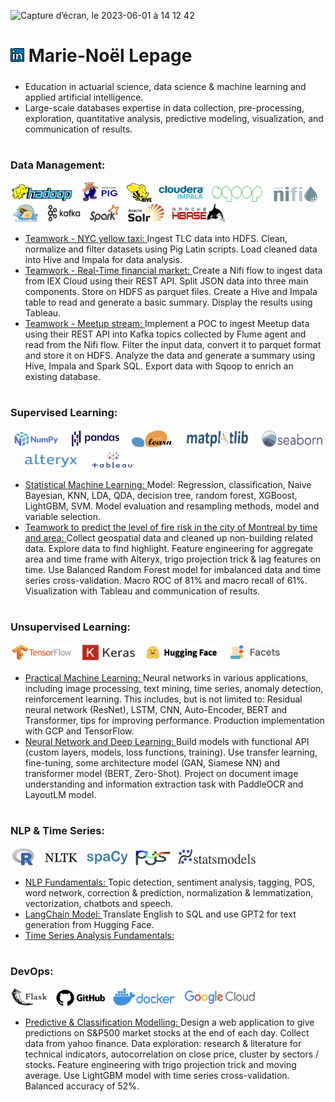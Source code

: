 <p align=”center”> 
<img width="774" alt="Capture d’écran, le 2023-06-01 à 14 12 42" src="https://github.com/MNLepage08/MNLepage08/assets/113123425/f9763d84-c05f-4a92-9769-99e4cf8c5ea2">
</p>


# [<img src="https://github.com/MNLepage08/MNLepage08/blob/main/Images/linkedin.png" width="22">](https://www.linkedin.com/in/marienoellepage/)    Marie-Noël Lepage


##### 
  - Education in actuarial science, data science & machine learning and applied artificial intelligence.
  - Large-scale databases expertise in data collection, pre-processing, exploration, quantitative analysis, predictive modeling, visualization, and communication of results.  


#
### Data Management:
  <img src="https://github.com/MNLepage08/MNLepage08/blob/main/Images/Hadoop.png" title="Hadoop" alt="Java" width="100" height="30"/>&nbsp;
  <img src="https://github.com/MNLepage08/MNLepage08/blob/main/Images/Pig.png" title="Pig" alt="Java" width="70" height="33"/>&nbsp;
  <img src="https://github.com/MNLepage08/MNLepage08/blob/main/Images/Hive.png" title="Hive" alt="Java" width="40" height="30"/>&nbsp;
  <img src="https://github.com/MNLepage08/MNLepage08/blob/main/Images/cloudera_impala.png" title="Impala" alt="Java" width="80" height="30"/>&nbsp;
  <img src="https://github.com/MNLepage08/MNLepage08/blob/main/Images/Sqoop.png" title="Sqoop" alt="Java" width="80" height="25"/>&nbsp;&nbsp;&nbsp;&nbsp;
  <img src="https://github.com/MNLepage08/MNLepage08/blob/main/Images/Nifi.png" title="Nifi" alt="Java" width="70" height="25"/>&nbsp;&nbsp;
  <img src="https://github.com/MNLepage08/MNLepage08/blob/main/Images/Flume.png" title="Flume" alt="Java" width="50" height="30"/>&nbsp;
  <img src="https://github.com/MNLepage08/MNLepage08/blob/main/Images/Kafka.png" title="Kafka" alt="Java" width="55" height="30"/>&nbsp;&nbsp;
  <img src="https://github.com/MNLepage08/MNLepage08/blob/main/Images/Spark.png" title="Spark" alt="Java" width="50" height="30"/>&nbsp;&nbsp;
  <img src="https://github.com/MNLepage08/MNLepage08/blob/main/Images/Solr.png" title="Solr" alt="Java" width="60" height="30"/>&nbsp;&nbsp;
  <img src="https://github.com/MNLepage08/MNLepage08/blob/main/Images/Hbase.png" title="HBase" alt="Java" width="85" height="30"/>
  
  - [Teamwork - NYC yellow taxi: ](https://github.com/MNLepage08/Project-Report/blob/main/GR_05-F2021A2.pdf) Ingest TLC data into HDFS. Clean, normalize and filter datasets using Pig Latin scripts. Load cleaned data into Hive and Impala for data analysis.
  - [Teamwork - Real-Time financial market: ](https://github.com/MNLepage08/Project-Report/blob/main/GR_05-F2021A2.pdf)Create a Nifi flow to ingest data from IEX Cloud using their REST API. Split JSON data into three main components. Store on HDFS as parquet files. Create a Hive and Impala table to read and generate a basic summary. Display the results using Tableau.
  - [Teamwork - Meetup stream: ](https://github.com/MNLepage08/Project-Report/blob/main/GR_05-F2021A3.pdf)Implement a POC to ingest Meetup data using their REST API into Kafka topics collected by Flume agent and read from the Nifi flow. Filter the input data, convert it to parquet format and store it on HDFS. Analyze the data and generate a summary using Hive, Impala and Spark SQL. Export data with Sqoop to enrich an existing database.


#
### Supervised Learning:
  <img src="https://github.com/MNLepage08/MNLepage08/blob/main/Images/Numpy.png" title="Numpy" alt="Java" width="80" height="30"/>&nbsp;&nbsp;&nbsp;
  <img src="https://github.com/MNLepage08/MNLepage08/blob/main/Images/Pandas.png" title="Pandas" alt="Java" width="80" height="30"/>&nbsp;&nbsp;&nbsp;
  <img src="https://github.com/MNLepage08/MNLepage08/blob/main/Images/Scikit-Learn.png" title="Scikit-Learn" alt="Java" width="70" height="30"/>&nbsp;&nbsp;&nbsp;&nbsp;
  <img src="https://github.com/MNLepage08/MNLepage08/blob/main/Images/Matplotlib.png" title="Matplotlib" alt="Java" width="100" height="30"/>&nbsp;&nbsp;&nbsp;&nbsp;
  <img src="https://github.com/MNLepage08/MNLepage08/blob/main/Images/Seaborn.png" title="Seaborn" alt="Java" width="100" height="30"/>&nbsp;&nbsp;&nbsp;&nbsp;
  <img src="https://github.com/MNLepage08/MNLepage08/blob/main/Images/alteryx.png" title="Alteryx" alt="Java" width="90" height="25"/>&nbsp;&nbsp;&nbsp;&nbsp;
  <img src="https://github.com/MNLepage08/MNLepage08/blob/main/Images/Tableau.png" title="Tableau" alt="Java" width="70" height="30"/>&nbsp;

  - [Statistical Machine Learning: ](https://github.com/MNLepage08/YCBS-255) Model: Regression, classification, Naive Bayesian, KNN, LDA, QDA, decision tree, random forest, XGBoost, LightGBM, SVM. Model evaluation and resampling methods, model and variable selection.
  - [Teamwork to predict the level of fire risk in the city of Montreal by time and area: ](https://github.com/MNLepage08/Project-Report/blob/main/Executive%20Report.pdf) Collect geospatial data and cleaned up non-building related data. Explore data to find highlight. Feature engineering for aggregate area and time frame with Alteryx, trigo projection trick & lag features on time. Use Balanced Random Forest model for imbalanced data and time series cross-validation. Macro ROC of 81% and macro recall of 61%. Visualization with Tableau and communication of results.


#
### Unsupervised Learning:
<img src="https://github.com/MNLepage08/MNLepage08/blob/main/Images/TensorFlow.png" title="TensorFlow" alt="Java" width="100" height="30"/>&nbsp;&nbsp;
<img src="https://github.com/MNLepage08/MNLepage08/blob/main/Images/Keras.png" title="Keras" alt="Java" width="90" height="30"/>&nbsp;&nbsp;
<img src="https://github.com/MNLepage08/MNLepage08/blob/main/Images/Hugging%20Face.png" title="Hugging Face" alt="Java" width="120" height="30"/>&nbsp;&nbsp;
<img src="https://github.com/MNLepage08/MNLepage08/blob/main/Images/Facets.png" title="Facets" alt="Java" width="90" height="30"/>&nbsp;

  - [Practical Machine Learning: ](https://github.com/MNLepage08/YCBS-258)Neural networks in various applications, including image processing, text mining, time series, anomaly detection, reinforcement learning. This includes, but is not limited to: Residual neural network (ResNet), LSTM, CNN, Auto-Encoder, BERT and Transformer, tips for improving performance. Production implementation with GCP and TensorFlow.
  - [Neural Network and Deep Learning: ](https://github.com/MNLepage08/YCNG-229)Build models with functional API (custom layers, models, loss functions, training). Use transfer learning, fine-tuning, some architecture model (GAN, Siamese NN) and transformer model (BERT, Zero-Shot). Project on document image understanding and information extraction task with PaddleOCR and LayoutLM model.


#
### NLP & Time Series:
<img src="https://github.com/MNLepage08/MNLepage08/blob/main/Images/R.png" title="R" alt="Java" width="40" height="30"/>&nbsp;&nbsp;
<img src="https://github.com/MNLepage08/MNLepage08/blob/main/Images/NLTK.png" title="NLTK" alt="Java" width="60" height="27"/>&nbsp;
<img src="https://github.com/MNLepage08/MNLepage08/blob/main/Images/Spacy.png" title="Spacy" alt="Java" width="70" height="27"/>&nbsp;
<img src="https://github.com/MNLepage08/MNLepage08/blob/main/Images/Pyts.png" title="Pyts" alt="Java" width="60" height="27"/>&nbsp;
<img src="https://github.com/MNLepage08/MNLepage08/blob/main/Images/StatsModels.png" title="Statsmodels" alt="Java" width="130" height="30"/>&nbsp;&nbsp;



  - [NLP Fundamentals: ](https://github.com/MNLepage08/YCNG-232)Topic detection, sentiment analysis, tagging, POS, word network, correction & prediction, normalization & lemmatization, vectorization, chatbots and speech.
  - [LangChain Model: ](https://github.com/MNLepage08/Project-Report/blob/main/LangChain_with_HuggingFace_Hub.ipynb) Translate English to SQL and use GPT2 for text generation from Hugging Face.
  - [Time Series Analysis Fundamentals: ](https://github.com/MNLepage08/YCNG-233)


#
### DevOps:
<img src="https://github.com/MNLepage08/MNLepage08/blob/main/Images/Flask.png" title="Flask" alt="Java" width="60" height="30"/>&nbsp;&nbsp;
<img src="https://github.com/MNLepage08/MNLepage08/blob/main/Images/GitHub.png" title="GitHub" alt="Java" width="80" height="27"/>&nbsp;&nbsp;
<img src="https://github.com/MNLepage08/MNLepage08/blob/main/Images/Docker.png" title="Docker" alt="Java" width="100" height="30"/>&nbsp;&nbsp;
<img src="https://github.com/MNLepage08/MNLepage08/blob/main/Images/GCP.png" title="GCP" alt="Java" width="120" height="30"/>&nbsp;&nbsp;

  - [Predictive & Classification Modelling: ](https://github.com/MNLepage08/YCNG-228)Design a web application to give predictions on S&P500 market stocks at the end of each day. Collect data from yahoo finance. Data exploration: research & literature for technical indicators, autocorrelation on close price, cluster by sectors / stocks.  Feature engineering with trigo projection trick and moving average. Use LightGBM model with time series cross-validation. Balanced accuracy of 52%.


<!--
**MNLepage08/MNLepage08** is a ✨ _special_ ✨ repository because its `README.md` (this file) appears on your GitHub profile.

Here are some ideas to get you started:

- 🔭 I’m currently working on ...
- 🌱 I’m currently learning ...
- 👯 I’m looking to collaborate on ...
- 🤔 I’m looking for help with ...
- 💬 Ask me about ...
- 📫 How to reach me: ...
- 😄 Pronouns: ...
- ⚡ Fun fact: ...
-->
